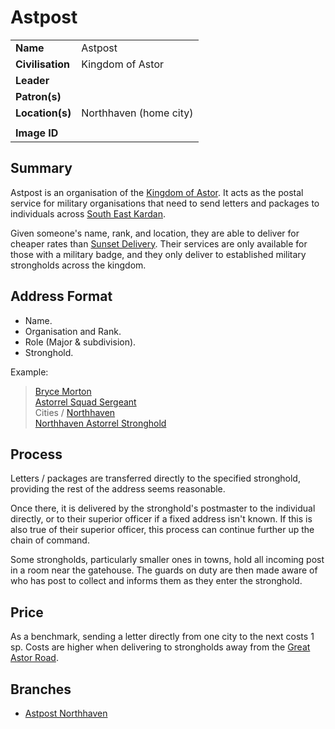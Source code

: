 # Astpost

|||
| --- | --- |
| **Name** | Astpost | organisation.4
| **Civilisation** | Kingdom of Astor |
| **Leader** | |
| **Patron(s)** | |
| **Location(s)** | Northhaven (home city) |
|||
| **Image ID** | |

## Summary

Astpost is an organisation of the [Kingdom of Astor](../civilisations/kingdom-of-astor/kingdom-of-astor.md). It acts as the postal service for military organisations that need to send letters and packages to individuals across [South East Kardan](../places/regions/south-east-kardan.md).

Given someone's name, rank, and location, they are able to deliver for cheaper rates than [Sunset Delivery](sunset-delivery.md). Their services are only available for those with a military badge, and they only deliver to established military strongholds across the kingdom.

## Address Format

- Name.
- Organisation and Rank.
- Role (Major & subdivision).
- Stronghold.

Example:

> [Bryce Morton](../characters/bryce-morton.md)  
> [Astorrel Squad Sergeant](astorrel/ranks/astorrel-squad-sergeant.md)  
> Cities / [Northhaven](../places/cities/northhaven.md)  
> [Northhaven Astorrel Stronghold](../places/strongholds/northhaven-astorrel-stronghold.md)

## Process

Letters / packages are transferred directly to the specified stronghold, providing the rest of the address seems reasonable.

Once there, it is delivered by the stronghold's postmaster to the individual directly, or to their superior officer if a fixed address isn't known. If this is also true of their superior officer, this process can continue further up the chain of command.

Some strongholds, particularly smaller ones in towns, hold all incoming post in a room near the gatehouse. The guards on duty are then made aware of who has post to collect and informs them as they enter the stronghold.

## Price

As a benchmark, sending a letter directly from one city to the next costs 1 sp. Costs are higher when delivering to strongholds away from the [Great Astor Road](../places/roads/great-astor-road.md).

## Branches

- [Astpost Northhaven](../places/buildings/shops/astpost-northhaven.md)
